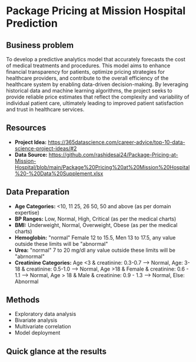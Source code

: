 # Package Pricing at Mission Hospital Prediction

## Business problem
To develop a predictive analytics model that accurately forecasts the cost of medical treatments and procedures. This model aims to enhance financial transparency for patients, optimize pricing strategies for healthcare providers, and contribute to the overall efficiency of the healthcare system by enabling data-driven decision-making. By leveraging historical data and machine learning algorithms, the project seeks to provide reliable price estimates that reflect the complexity and variability of individual patient care, ultimately leading to improved patient satisfaction and trust in healthcare services.

## Resources

- **Project Idea:** https://365datascience.com/career-advice/top-10-data-science-project-ideas/#2
- **Data Source:** https://github.com/rashidesai24/Package-Pricing-at-Mission-Hospital/blob/main/Package%20Pricing%20at%20Mission%20Hospital%20-%20Data%20Supplement.xlsx

## Data Preparation 

- **Age Categories:** <10, 11 25, 26 50, 50 and above (as per domain expertise) 
- **BP Ranges:** Low, Normal, High, Critical (as per the medical charts)
- **BMI:** Underweight, Normal, Overweight, Obese (as per the medical charts)
- **Hemoglobin:** "normal" Female 12 to 15.5, Men 13 to 17.5, any value outside these limits will be "abnormal"
- **Urea:** "normal" 7 to 20 mg/dl any value outside these limits will be "abrnormal"
- **Creatinine Categories:** Age <3 & creatinine: 0.3-0.7 --> Normal, Age: 3-18 & creatinine: 0.5-1.0 --> Normal, Age >18 & Female & creatinine: 0.6 - 1.1 -->	Normal,
Age > 18 & Male & creatinine: 0.9 - 1.3 -->	Normal, Else: Abnormal

## Methods

- Exploratory data analysis
- Bivariate analysis
- Multivariate correlation
- Model deployment

## Quick glance at the results


